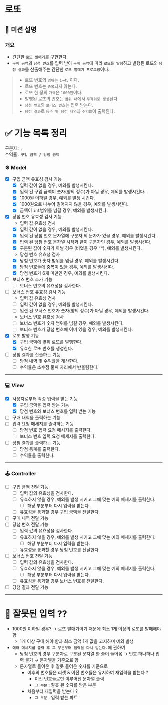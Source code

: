 # 로또

## 🚀 미션 설명

### 개요

- 간단한 `로또 발매기`를 구현한다.
- `구매 금액`과 `당첨 번호`를 입력 받아 `구매 금액`에 따라 `로또를 발행`하고
  발행된 로또의 `당첨 결과`를 산출해주는 간단한 `로또 발매기 프로그램`이다.

> - 로또 번호의 `범위`는 `1~45` 이다.
> - 로또 번호는 `중복`되지 않는다.
> - 로또 한 장의 `가격`은 `1000원`이다.
> - 발행된 로또의 번호는 `범위 내`에서 `무작위로 생성`된다.
> - `당첨 번호`와 `보너스 번호`는 입력 받는다.
> - `당첨 결과`로 `등수 별 당첨 내역`과 `수익률`이 출력된다.

# ✅ 기능 목록 정리

구분자 : `,` <br>
수익률 : `구입 금액 / 당첨 금액`

### **⚙️ Model**

- [x]  구입 금액 유효성 검사 기능
    - [x]  입력 값이 없을 경우, 예외를 발생시킨다.
    - [x]  입력 된 구입 금액이 숫자(양의 정수)가 아닐 경우, 예외를 발생시킨다.
    - [x]  1000원 이하일 경우, 예외를 발생 시킨다.
    - [x]  1000원으로 나누어 떨어지지 않을 경우, 예외를 발생시킨다.
    - [x]  금액이 `int`범위를 넘길 경우, 예외를 발생시킨다.
- [x]  당첨 번호 유효성 검사 기능
    - 입력 값 유효성 검사
    - [x]  입력 값이 없을 경우, 예외를 발생시킨다.
    - [x]  입력 된 당첨 번호 문자열에 구분자 외 문자가 있을 경우, 예외를 발생시킨다.
    - [x]  입력 된 당첨 번호 문자열 시작과 끝이 구분자인 경우, 예외를 발생시킨다.
    - [x]  구분된 값이 숫자가 아닐 경우 (비었을 경우 `””`), 예외를 발생시킨다.
    - 당첨 번호 유효성 검사
    - [x]  당첨 번호가 숫자 범위를 넘길 경우, 예외를 발생시킨다.
    - [x]  당첨 번호들에 중복이 있을 경우, 예외를 발생시킨다.
    - [x]  당첨 번호가 6개 미만인 경우, 예외를 발생시킨다.
- [ ] 보너스 번호 추가 기능
    - [ ] 보너스 번호의 유효성을 검사한다.
- [ ] 보너스 번호 유효성 검사 기능
    - 입력 값 유효성 검사
    - [ ] 입력 값이 없을 경우, 예외를 발생시킨다.
    - [ ] 입련 된 보너스 번호가 숫자(양의 정수)가 아닐 경우, 예외를 발생시킨다.
    - 보너스 번호 유효성 검사
    - [ ] 보너스 번호가 숫자 범위를 넘길 경우, 예외를 발생시킨다.
    - [ ] 보너스 번호가 당첨 번호에 이미 있을 경우, 예외를 발생시킨다.
- [x]  로또 발행 기능
    - [x]  구입 금액에 맞춰 로또를 발행한다.
    - [x]  유효한 로또 번호를 생성한다.
- [ ]  당첨 결과를 산출하는 기능
    - [ ]  당첨 내역 및 수익률을 계산한다.
    - [ ]  수익률은 소수점 둘째 자리에서 반올림한다.

---

### **💻 View**

- [x]  사용자로부터 각종 입력을 받는 기능
    - [x]  구입 금액을 입력 받는 기능
    - [x]  당첨 번호와 보너스 번호를 입력 받는 기능
- [ ]  구매 내역을 출력하는 기능
- [ ]  입력 요청 메세지를 출력하는 기능
    - [ ]  당첨 번호 입력 요청 메시지를 출력한다.
    - [ ]  보너스 번호 입력 요청 메세지를 출력한다.
- [ ]  당첨 결과를 출력하는 기능
    - [ ]  당첨 통계를 출력한다.
    - [ ]  수익률을 출력한다.

---

### **🕹️ Controller**

- [ ]  구입 금액 전달 기능
    - [ ]  입력 값의 유효성을 검사한다.
    - [ ]  유효하지 않을 경우, 예외를 발생 시키고 그에 맞는 예외 메세지를 출력한다.
        - [ ]  해당 부분부터 다시 입력을 받는다.
    - [ ]  유효성을 통과할 경우 구입 금액을 전달한다.
- [ ]  구매 내역 전달 기능
- [ ]  당첨 번호 전달 기능
    - [ ]  입력 값의 유효성을 검사한다.
    - [ ]  유효하지 않을 경우, 예외를 발생 시키고 그에 맞는 예외 메세지를 출력한다.
        - [ ]  해당 부분부터 다시 입력을 받는다.
    - [ ]  유효성을 통과할 경우 당첨 번호를 전달한다.
- [ ]  보너스 번호 전달 기능
    - [ ]  입력 값의 유효성을 검사한다.
    - [ ]  유효하지 않을 경우, 예외를 발생 시키고 그에 맞는 예외 메세지를 출력한다.
        - [ ]  해당 부분부터 다시 입력을 받는다.
    - [ ]  유효성을 통과할 경우 보너스 번호를 전달한다.
- [ ]  당첨 결과 전달 기능

---

# 🤔 잘못된 입력 ??

- 1000원 이하일 경우? → 로또 발매기이기 때문에 최소 1개 이상의 로또를 발매해야 함
    - 1개 이상 구매 해야 함과 최소 금액 1개 값을 고지하며 예외 발생
- `에러 메세지를 출력 후 그 부분부터 입력을 다시 받는다.`에 관하여
    - 당첨 번호의 경우 구분자로 구분된 문자열 한 줄이 들어옴 → 번호 하나하나 입력 불가 → 문자열을 기준으로 함
    - 문자열로 들어온 후 잘못 들어온 숫자를 기준으로
        - 이후의 번호들은 리셋 & 이전 번호들은 유지하여 재입력을 받는다 ?
            - 이전 번호들로만 이루어진 문자열 출력
            - `그 부분` : 잘못 된 숫자를 받은 부분
        - 처음부터 재입력을 받는다 ?
            - `그 부분` : 입력 받는 파트